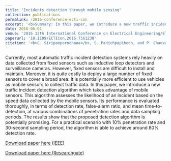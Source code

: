 ```yaml
---
title: "Incidents detection through mobile sensing"
collection: publications
permalink: /2016-conference-ecti-con
excerpt: '<b>Summary: In this paper, we introduce a new traffic incident detection algorithm which takes advantage of mobile sensors. This algorithm assesses the likelihood of an incident based on the speed data collected by the mobile sensors. The results show that the proposed detection algorithm is potentially promising. For a practical scenario with 10% penetration rate and 30-second sampling period, the algorithm is able to achieve around 80% detection rate.'
date: 2016-06-01
venue: '2016 13th International Conference on Electrical Engineering/Electronics, Computer, Telecommunications and Information Technology (ECTI-CON)'
paperurl: '10.1109/ECTICon.2016.7561238'
citation: '<b>C. Siripanpornchana</b>, S. Panichpapiboon, and P. Chaovalit. &quot;Effective Variables for Urban Traffic Incident Detection.&quot; <i>in Proc. Electrical Engineering/Electronics, Computer, Telecommunications and Information Technology (ECTI-CON), Chiang Mai, Thailand</i>. June. 2016.'
---
```

Currently, most automatic traffic incident detection systems rely heavily on data collected from fixed sensors such as inductive loop detectors and surveillance cameras. However, fixed sensors are difficult to install and maintain. Moreover, it is quite costly to deploy a large number of fixed sensors to cover a broad area. It is potentially more efficient to use vehicles as mobile sensors to collect traffic data. In this paper, we introduce a new traffic incident detection algorithm which takes advantage of mobile sensors. This algorithm assesses the likelihood of an incident based on the speed data collected by the mobile sensors. Its performance is evaluated thoroughly, in terms of detection rate, false-alarm ratio, and mean time-to-detection, at various combinations of penetration rates and data sampling periods. The results show that the proposed detection algorithm is potentially promising. For a practical scenario with 10% penetration rate and 30-second sampling period, the algorithm is able to achieve around 80% detection rate.

[Download paper here (IEEE)](https://ieeexplore.ieee.org/abstract/document/7561238)

[Download paper here (Researchgate)](https://www.researchgate.net/publication/308498845_Incidents_detection_through_mobile_sensing)
